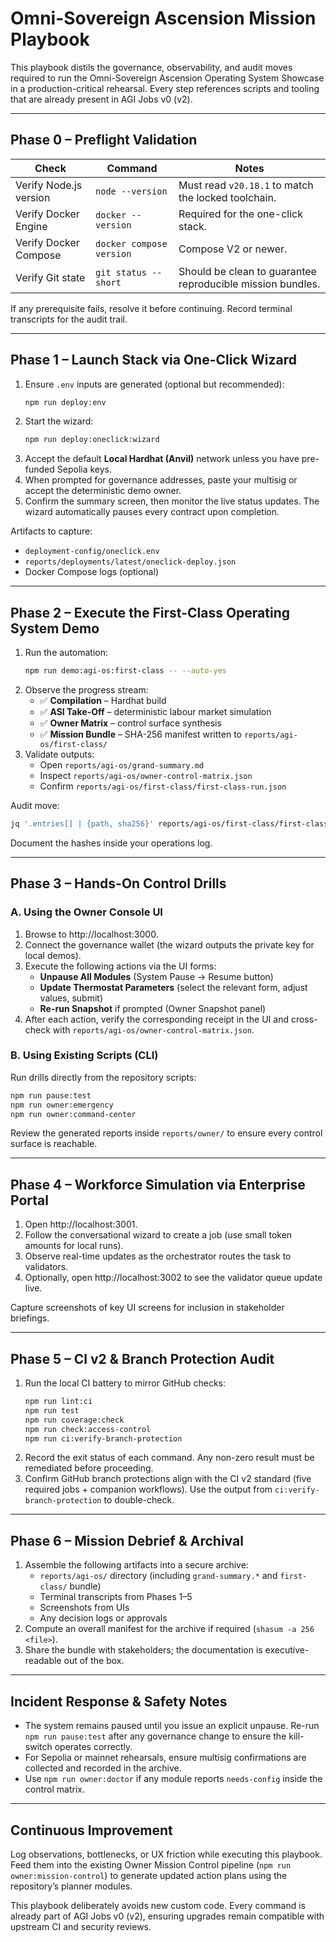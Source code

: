 # Omni-Sovereign Ascension Mission Playbook

This playbook distils the governance, observability, and audit moves required to run the Omni-Sovereign Ascension Operating System Showcase in a production-critical rehearsal. Every step references scripts and tooling that are already present in AGI Jobs v0 (v2).

---

## Phase 0 – Preflight Validation

| Check | Command | Notes |
| --- | --- | --- |
| Verify Node.js version | `node --version` | Must read `v20.18.1` to match the locked toolchain. |
| Verify Docker Engine | `docker --version` | Required for the one-click stack. |
| Verify Docker Compose | `docker compose version` | Compose V2 or newer. |
| Verify Git state | `git status --short` | Should be clean to guarantee reproducible mission bundles. |

If any prerequisite fails, resolve it before continuing. Record terminal transcripts for the audit trail.

---

## Phase 1 – Launch Stack via One-Click Wizard

1. Ensure `.env` inputs are generated (optional but recommended):
   ```bash
   npm run deploy:env
   ```
2. Start the wizard:
   ```bash
   npm run deploy:oneclick:wizard
   ```
3. Accept the default **Local Hardhat (Anvil)** network unless you have pre-funded Sepolia keys.
4. When prompted for governance addresses, paste your multisig or accept the deterministic demo owner.
5. Confirm the summary screen, then monitor the live status updates. The wizard automatically pauses every contract upon completion.

Artifacts to capture:
- `deployment-config/oneclick.env`
- `reports/deployments/latest/oneclick-deploy.json`
- Docker Compose logs (optional)

---

## Phase 2 – Execute the First-Class Operating System Demo

1. Run the automation:
   ```bash
   npm run demo:agi-os:first-class -- --auto-yes
   ```
2. Observe the progress stream:
   - ✅ **Compilation** – Hardhat build
   - ✅ **ASI Take-Off** – deterministic labour market simulation
   - ✅ **Owner Matrix** – control surface synthesis
   - ✅ **Mission Bundle** – SHA-256 manifest written to `reports/agi-os/first-class/`
3. Validate outputs:
   - Open `reports/agi-os/grand-summary.md`
   - Inspect `reports/agi-os/owner-control-matrix.json`
   - Confirm `reports/agi-os/first-class/first-class-run.json`

Audit move:
```bash
jq '.entries[] | {path, sha256}' reports/agi-os/first-class/first-class-manifest.json
```
Document the hashes inside your operations log.

---

## Phase 3 – Hands-On Control Drills

### A. Using the Owner Console UI

1. Browse to http://localhost:3000.
2. Connect the governance wallet (the wizard outputs the private key for local demos).
3. Execute the following actions via the UI forms:
   - **Unpause All Modules** (System Pause → Resume button)
   - **Update Thermostat Parameters** (select the relevant form, adjust values, submit)
   - **Re-run Snapshot** if prompted (Owner Snapshot panel)
4. After each action, verify the corresponding receipt in the UI and cross-check with `reports/agi-os/owner-control-matrix.json`.

### B. Using Existing Scripts (CLI)

Run drills directly from the repository scripts:

```bash
npm run pause:test
npm run owner:emergency
npm run owner:command-center
```

Review the generated reports inside `reports/owner/` to ensure every control surface is reachable.

---

## Phase 4 – Workforce Simulation via Enterprise Portal

1. Open http://localhost:3001.
2. Follow the conversational wizard to create a job (use small token amounts for local runs).
3. Observe real-time updates as the orchestrator routes the task to validators.
4. Optionally, open http://localhost:3002 to see the validator queue update live.

Capture screenshots of key UI screens for inclusion in stakeholder briefings.

---

## Phase 5 – CI v2 & Branch Protection Audit

1. Run the local CI battery to mirror GitHub checks:
   ```bash
   npm run lint:ci
   npm run test
   npm run coverage:check
   npm run check:access-control
   npm run ci:verify-branch-protection
   ```
2. Record the exit status of each command. Any non-zero result must be remediated before proceeding.
3. Confirm GitHub branch protections align with the CI v2 standard (five required jobs + companion workflows). Use the output from `ci:verify-branch-protection` to double-check.

---

## Phase 6 – Mission Debrief & Archival

1. Assemble the following artifacts into a secure archive:
   - `reports/agi-os/` directory (including `grand-summary.*` and `first-class/` bundle)
   - Terminal transcripts from Phases 1–5
   - Screenshots from UIs
   - Any decision logs or approvals
2. Compute an overall manifest for the archive if required (`shasum -a 256 <file>`).
3. Share the bundle with stakeholders; the documentation is executive-readable out of the box.

---

## Incident Response & Safety Notes

- The system remains paused until you issue an explicit unpause. Re-run `npm run pause:test` after any governance change to ensure the kill-switch operates correctly.
- For Sepolia or mainnet rehearsals, ensure multisig confirmations are collected and recorded in the archive.
- Use `npm run owner:doctor` if any module reports `needs-config` inside the control matrix.

---

## Continuous Improvement

Log observations, bottlenecks, or UX friction while executing this playbook. Feed them into the existing Owner Mission Control pipeline (`npm run owner:mission-control`) to generate updated action plans using the repository’s planner modules.

This playbook deliberately avoids new custom code. Every command is already part of AGI Jobs v0 (v2), ensuring upgrades remain compatible with upstream CI and security reviews.
